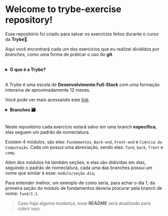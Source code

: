 # Welcome to trybe-exercise repository!

Esse repositório foi criado para salvar os exercícios feitos durante o curso da **Trybe**💚️.

Aqui você encontrará cada um dos exercícios que eu realizei divididos por _branches_, como uma forma de práticar o uso do **git**.

<br />

<details>
  <summary><strong>O que é a Trybe?</strong><summary><br />

A Trybe é uma escola de **Desenvolvimento Full-Stack** com uma formação intensiva de aproximadamente 12 meses.

Você pode ver mais acessando este [link](https://ajuda.betrybe.com/hc/pt-br/articles/360056299454-O-que-%C3%A9-a-Trybe-#:~:text=Somos%20uma%20escola%20de%20Desenvolvimento,profissional%20de%20quem%20estuda%20conosco.).

</details>

<details>
  <summary><strong>Branches 🗃️</strong><summary><br />

Neste repositório cada exercício estará salvo em uma branch **específica**, elas seguem um padrão de nomeclatura.

Existem 4 módulos, são eles: `Fundamentos`, `Back-end`, `Front-end` e `Ciência da Computação`.
Cada um possui uma abreviação, sendo elas: `fund`, `back`, `front` e `comp`.

Além dos módulos há também seções, e elas são dídividas em dias, seguindo o padrão de nomeclatura, cada uma das branches possuí um nome que similar à esse: `módulo/seção.dia`;

Para entender melhor, um exemplo de como seria, para achar o dia 1, da primeira seção do módulo de fundamentos deveria procurar pela branch de nome: `fund/1.1`.
	
> Caso haja alguma mudança, esse **README** será atualizado para cobrir isso.
	
</details>
